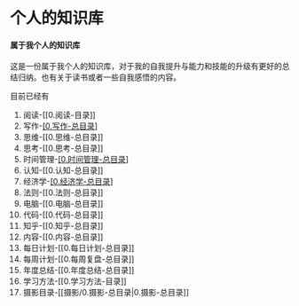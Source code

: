 # 个人的知识库

#### 属于我个人的知识库 

这是一份属于我个人的知识库，对于我的自我提升与能力和技能的升级有更好的总结归纳。也有关于读书或者一些自我感悟的内容。

目前已经有
1. 阅读-[[0.阅读-目录]]
2. 写作-[[0.写作-总目录]](未记录)
3. 思维-[[0.思维-总目录]]
4. 思考-[[0.思考-总目录]]
5. 时间管理-[[0.时间管理-总目录]](未记录)
6. 认知-[[0.认知-总目录]]
7. 经济学-[[0.经济学-总目录]](未记录)
8. 法则-[[0.法则-总目录]]
9. 电脑-[[0.电脑-总目录]]
10. 代码-[[0.代码-总目录]]
11. 知乎-[[0.知乎-总目录]]
12. 内容-[[0.内容-总目录]]
13. 每日计划-[[0.每日计划-总目录]]
14. 每周计划-[[0.每周复盘-总目录]]
15. 年度总结-[[0.年度总结-总目录]]
16. 学习方法-[[0.学习方法-目录]]
17. 摄影目录-[[摄影/0.摄影-总目录|0.摄影-总目录]]

